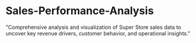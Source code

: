 # Sales-Performance-Analysis
"Comprehensive analysis and visualization of Super Store sales data to uncover key revenue drivers, customer behavior, and operational insights."
